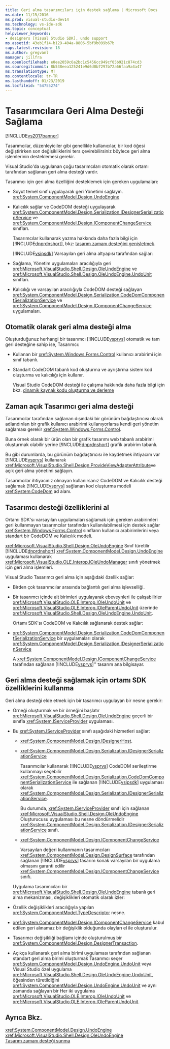 ```yaml
---
title: Geri alma tasarımcıları için destek sağlama | Microsoft Docs
ms.date: 11/15/2016
ms.prod: visual-studio-dev14
ms.technology: vs-ide-sdk
ms.topic: conceptual
helpviewer_keywords:
- designers [Visual Studio SDK], undo support
ms.assetid: 43eb1f14-b129-404a-8806-5bf9b099b67b
caps.latest.revision: 18
ms.author: gregvanl
manager: jillfra
ms.openlocfilehash: e0ee2059c6a2bc1c5456cc949cf05b921c874cd3
ms.sourcegitcommit: 8b538eea125241e9d6d8b7297b72a66faa9a4a47
ms.translationtype: MT
ms.contentlocale: tr-TR
ms.lasthandoff: 01/23/2019
ms.locfileid: "54755274"
---
```

# <a name="supplying-undo-support-to-designers"></a>Tasarımcılara Geri Alma Desteği Sağlama
[!INCLUDE[vs2017banner](../includes/vs2017banner.md)]

Tasarımcılar, düzenleyiciler gibi genellikle kullanıcılar, bir kod öğesi değiştirirken son değişikliklerini ters çevirebilirsiniz böylece geri alma işlemlerinin desteklemesi gerekir.  
  
 Visual Studio'da uygulanan çoğu tasarımcıları otomatik olarak ortamı tarafından sağlanan geri alma desteği vardır.  
  
 Tasarımcı için geri alma özelliğini desteklemek için gereken uygulamaları:  
  
- Soyut temel sınıf uygulayarak geri Yönetimi sağlayın. <xref:System.ComponentModel.Design.UndoEngine>  
  
- Kalıcılık sağlar ve CodeDOM desteği uygulayarak <xref:System.ComponentModel.Design.Serialization.IDesignerSerializationService> ve <xref:System.ComponentModel.Design.IComponentChangeService> sınıfları.  
  
  Tasarımcılar kullanarak yazma hakkında daha fazla bilgi için [!INCLUDE[dnprdnshort](../includes/dnprdnshort-md.md)], bkz: [tasarım zamanı desteğini genişletmek](http://msdn.microsoft.com/library/d6ac8a6a-42fd-4bc8-bf33-b212811297e2).  
  
  [!INCLUDE[vsipsdk](../includes/vsipsdk-md.md)] Varsayılan geri alma altyapısı tarafından sağlar:  
  
- Sağlama, Yönetim uygulamaları aracılığıyla geri <xref:Microsoft.VisualStudio.Shell.Design.OleUndoEngine> ve <xref:Microsoft.VisualStudio.Shell.Design.OleUndoEngine.UndoUnit> sınıfları.  
  
- Kalıcılığı ve varsayılan aracılığıyla CodeDOM desteği sağlayan <xref:System.ComponentModel.Design.Serialization.CodeDomComponentSerializationService> ve <xref:System.ComponentModel.Design.IComponentChangeService> uygulamaları.  
  
## <a name="obtaining-undo-support-automatically"></a>Otomatik olarak geri alma desteği alma  
 Oluşturduğunuz herhangi bir tasarımcı [!INCLUDE[vsprvs](../includes/vsprvs-md.md)] otomatik ve tam geri desteğine sahip ise, Tasarımcı:  
  
-   Kullanan bir <xref:System.Windows.Forms.Control> kullanıcı arabirimi için sınıf tabanlı.  
  
-   Standart CodeDOM tabanlı kod oluşturma ve ayrıştırma sistem kod oluşturma ve kalıcılığı için kullanır.  
  
     Visual Studio CodeDOM desteği ile çalışma hakkında daha fazla bilgi için bkz. [dinamik kaynak kodu oluşturma ve derleme](http://msdn.microsoft.com/library/d077a3e8-bd81-4bdf-b6a3-323857ea30fb)  
  
## <a name="when-to-use-explicit-designer-undo-support"></a>Zaman açık Tasarımcı geri alma desteği  
 Tasarımcılar tarafından sağlanan dışındaki bir görünüm bağdaştırıcısı olarak adlandırılan bir grafik kullanıcı arabirimi kullanıyorlarsa kendi geri yönetim sağlaması gerekir <xref:System.Windows.Forms.Control>.  
  
 Buna örnek olarak bir ürün olan bir grafik tasarımı web tabanlı arabirimi oluşturmak olabilir yerine [!INCLUDE[dnprdnshort](../includes/dnprdnshort-md.md)] grafik arabirim tabanlı.  
  
 Bu gibi durumlarda, bu görünüm bağdaştırıcısı ile kaydetmek ihtiyacım var [!INCLUDE[vsprvs](../includes/vsprvs-md.md)] kullanarak <xref:Microsoft.VisualStudio.Shell.Design.ProvideViewAdapterAttribute>ve açık geri alma yönetimi sağlayın.  
  
 Tasarımcılar ihtiyacınız olmayan kullanırsanız CodeDOM ve Kalıcılık desteği sağlamak [!INCLUDE[vsprvs](../includes/vsprvs-md.md)] sağlanan kod oluşturma modeli <xref:System.CodeDom> ad alanı.  
  
## <a name="undo-support-features-of-the-designer"></a>Tasarımcı desteği özelliklerini al  
 Ortamı SDK'sı varsayılan uygulamaları sağlamak için gereken arabirimleri geri kullanmayan tasarımcılar tarafından kullanılabilmesi için destek sağlar <xref:System.Windows.Forms.Control> sınıfların kullanıcı arabirimlerini veya standart bir CodeDOM ve Kalıcılık modeli.  
  
 <xref:Microsoft.VisualStudio.Shell.Design.OleUndoEngine> Sınıf türetilir [!INCLUDE[dnprdnshort](../includes/dnprdnshort-md.md)] <xref:System.ComponentModel.Design.UndoEngine> uygulaması kullanarak <xref:Microsoft.VisualStudio.OLE.Interop.IOleUndoManager> sınıfı yönetmek için geri alma işlemleri.  
  
 Visual Studio Tasarımcı geri alma için aşağıdaki özellik sağlar:  
  
- Birden çok tasarımcılar arasında bağlantılı geri alma işlevselliği.  
  
- Bir tasarımcı içinde alt birimleri uygulayarak ebeveynleri ile çalışabilirler <xref:Microsoft.VisualStudio.OLE.Interop.IOleUndoUnit> ve <xref:Microsoft.VisualStudio.OLE.Interop.IOleParentUndoUnit> üzerinde <xref:Microsoft.VisualStudio.Shell.Design.OleUndoEngine.UndoUnit>.  
  
  Ortamı SDK'sı CodeDOM ve Kalıcılık sağlanarak destek sağlar:  
  
- <xref:System.ComponentModel.Design.Serialization.CodeDomComponentSerializationService> bir uygulamaları olarak <xref:System.ComponentModel.Design.Serialization.IDesignerSerializationService>  
  
  A <xref:System.ComponentModel.Design.IComponentChangeService> tarafından sağlanan [!INCLUDE[vsprvs](../includes/vsprvs-md.md)]'' tasarım ana bilgisayar.  
  
## <a name="using-the-environment-sdk-features-to-supply-undo-support"></a>Geri alma desteği sağlamak için ortamı SDK özelliklerini kullanma  
 Geri alma desteği elde etmek için bir tasarımcı uygulayan bir nesne gerekir:  
  
- Örneği oluşturmak ve bir örneğini başlatır <xref:Microsoft.VisualStudio.Shell.Design.OleUndoEngine> geçerli bir sınıfla <xref:System.IServiceProvider> uygulaması.  
  
- Bu <xref:System.IServiceProvider> sınıfı aşağıdaki hizmetleri sağlar:  
  
  -   <xref:System.ComponentModel.Design.IDesignerHost>.  
  
  -   <xref:System.ComponentModel.Design.Serialization.IDesignerSerializationService>  
  
       Tasarımcılar kullanarak [!INCLUDE[vsprvs](../includes/vsprvs-md.md)] CodeDOM serileştirme kullanmayı seçebilir <xref:System.ComponentModel.Design.Serialization.CodeDomComponentSerializationService> ile sağlanan [!INCLUDE[vsipsdk](../includes/vsipsdk-md.md)] uygulaması olarak <xref:System.ComponentModel.Design.Serialization.IDesignerSerializationService>.  
  
       Bu durumda, <xref:System.IServiceProvider> sınıfı için sağlanan <xref:Microsoft.VisualStudio.Shell.Design.OleUndoEngine> Oluşturucusu uygulaması bu nesne döndürmelidir <xref:System.ComponentModel.Design.Serialization.IDesignerSerializationService> sınıfı.  
  
  -   <xref:System.ComponentModel.Design.IComponentChangeService>  
  
       Varsayılan değeri kullanmanın tasarımcıları <xref:System.ComponentModel.Design.DesignSurface> tarafından sağlanan [!INCLUDE[vsprvs](../includes/vsprvs-md.md)] tasarım konak varsayılan bir uygulama olmasını garanti edilir <xref:System.ComponentModel.Design.IComponentChangeService> sınıfı.  
  
  Uygulama tasarımcıları bir <xref:Microsoft.VisualStudio.Shell.Design.OleUndoEngine> tabanlı geri alma mekanizması, değişiklikleri otomatik olarak izler:  
  
- Özellik değişiklikleri aracılığıyla yapılan <xref:System.ComponentModel.TypeDescriptor> nesne.  
  
- <xref:System.ComponentModel.Design.IComponentChangeService> kabul edilen geri alınamaz bir değişiklik olduğunda olayları el ile oluşturulur.  
  
- Tasarımcı değişikliği bağlamı içinde oluşturulmuş bir <xref:System.ComponentModel.Design.DesignerTransaction>.  
  
- Açıkça kullanarak geri alma birimi uygulaması tarafından sağlanan standart geri alma birimi oluşturmak Tasarımcı seçer <xref:System.ComponentModel.Design.UndoEngine.UndoUnit> veya Visual Studio özel uygulama <xref:Microsoft.VisualStudio.Shell.Design.OleUndoEngine.UndoUnit>, öğesinden türetildiğini <xref:System.ComponentModel.Design.UndoEngine.UndoUnit> ve aynı zamanda sağlayan bir Her iki uygulama <xref:Microsoft.VisualStudio.OLE.Interop.IOleUndoUnit> ve <xref:Microsoft.VisualStudio.OLE.Interop.IOleParentUndoUnit>.  
  
## <a name="see-also"></a>Ayrıca Bkz.  
 <xref:System.ComponentModel.Design.UndoEngine>   
 <xref:Microsoft.VisualStudio.Shell.Design.OleUndoEngine>   
 [Tasarım zamanı desteği sunma](http://msdn.microsoft.com/library/d6ac8a6a-42fd-4bc8-bf33-b212811297e2)
